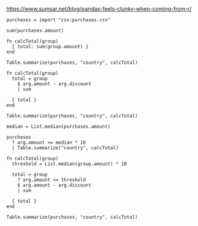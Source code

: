 https://www.sumsar.net/blog/pandas-feels-clunky-when-coming-from-r/

```ptls
purchases = import "csv:purchases.csv"
```

```ptls
sum(purchases.amount)
```

```ptls
fn calcTotal(group)
  { total: sum(group.amount) }
end

Table.summarize(purchases, "country", calcTotal)
```

```ptls
fn calcTotal(group)
  total = group
    $ arg.amount - arg.discount
    | sum

  { total }
end

Table.summarize(purchases, "country", calcTotal)
```

```ptls
median = List.median(purchases.amount)

purchases
  ? arg.amount <= median * 10
  | Table.summarize("country", calcTotal)
```

```ptls
fn calcTotal(group)
  threshold = List.median(group.amount) * 10

  total = group
    ? arg.amount <= threshold
    $ arg.amount - arg.discount
    | sum

  { total }
end

Table.summarize(purchases, "country", calcTotal)
```
